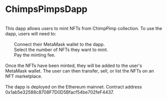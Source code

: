 # ChimpsPimpsDapp
\
This dapp allows users to mint NFTs from ChimpPimp collection. To use the dapp, users will need to:\
\
&emsp;&emsp;Connect their MetaMask wallet to the dapp.\
&emsp;&emsp;Select the number of NFTs they want to mint.\
&emsp;&emsp;Pay the minting fee.\
\
Once the NFTs have been minted, they will be added to the user's MetaMask wallet. The user can then transfer, sell, or list the NFTs on an NFT marketplace.\
\
The dapp is deployed on the Ethereum mainnet. Contract address 0x1ab5e32588c8708F7D0D5Bfacf54be702feF4437.
